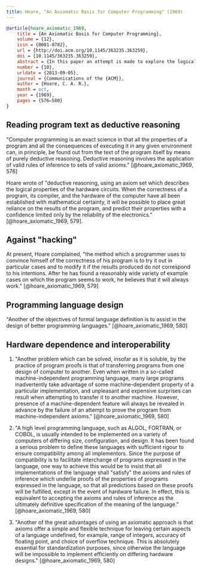 ```yaml
---
title: Hoare, "An Axiomatic Basis for Computer Programming" (1969)
---
```


```bibtex
@article{hoare_axiomatic_1969,
	title = {An Axiomatic Basis for Computer Programming},
	volume = {12},
	issn = {0001-0782},
	url = {http://doi.acm.org/10.1145/363235.363259},
	doi = {10.1145/363235.363259},
	abstract = {In this paper an attempt is made to explore the logical foundations of computer programming by use of techniques which were first applied in the study of geometry and have later been extended to other branches of mathematics. This involves the elucidation of sets of axioms and rules of inference which can be used in proofs of the properties of computer programs. Examples are given of such axioms and rules, and a formal proof of a simple theorem is displayed. Finally, it is argued that important advantage, both theoretical and practical, may follow from a pursuance of these topics.},
	number = {10},
	urldate = {2013-09-05},
	journal = {Communications of the {ACM}},
	author = {Hoare, C. A. R.},
	month = oct,
	year = {1969},
	pages = {576–580}
}
```


Reading program text as deductive reasoning
-------------------------------------------

"Computer programming is an exact science in that all the properties of a program and all the consequences of executing it in any given environment can, in principle, be found out from the text of the program itself by means of purely deductive reasoning. Deductive reasoning involves the application of valid rules of inference to sets of valid axioms." [@hoare_axiomatic_1969, 576]

Hoare wrote of "deductive reasoning, using an axiom set which describes the logical properties of the hardware circuits. When the correctness of a program, its compiler, and the hardware of the computer have all been established with mathematical certainty, it will be possible to place great reliance on the results of the program, and predict their properties with a confidence limited only by the reliability of the electronics." [@hoare_axiomatic_1969, 579].


Against "hacking"
-----------------

At present, Hoare complained, "the method which a programmer uses to convince himself of the correctness of his program is to try it out in particular cases and to modify it if the results produced do not correspond to his intentions. After he has found a reasonably wide variety of example cases on which the program seems to work, he believes that it will always work." [@hoare_axiomatic_1969, 579]


Programming language design
---------------------------

"Another of the objectives of formal language definition is to assist in the design of better programming languages." [@hoare_axiomatic_1969, 580]


Hardware dependence and interoperability
----------------------------------------

1. "Another problem which can be solved, insofar as it is soluble, by the practice of program proofs is that of transferring programs from one design of computer to another. Even when written in a so-called machine-independent programming language, many large programs inadvertently take advantage of some machine-dependent property of a particular implementation, and unpleasant and expensive surprises can result when attempting to transfer it to another machine. However, presence of a machine-dependent feature will always be revealed in advance by the failure of an attempt to prove the program from machine-independent axioms." [@hoare_axiomatic_1969, 580]

2. "A high level programming language, such as ALGOL, FORTRAN, or COBOL, is usually intended to be implemented on a variety of computers of differing size, configuration, and design. It has been found a serious problem to define these languages with sufficient rigour to ensure compatibility among all implementors. Since the purpose of compatibility is to facilitate interchange of programs expressed in the language, one way to achieve this would be to insist that all implementations of the language shall "satisfy" the axioms and rules of inference which underlie proofs of the properties of programs expressed in the language, so that all predictions based on these proofs will be fulfilled, except in the event of hardware failure. In effect, this is equivalent to accepting the axioms and rules of inference as the ultimately definitive specification of the meaning of the language." [@hoare_axiomatic_1969, 580]

3. "Another of the great advantages of using an axiomatic approach is that axioms offer a simple and flexible technique for leaving certain aspects of a language undefined, for example, range of integers, accuracy of floating point, and choice of overflow technique. This is absolutely essential for standardization purposes, since otherwise the language will be impossible to implement efficiently on differing hardware designs." [@hoare_axiomatic_1969, 580]
